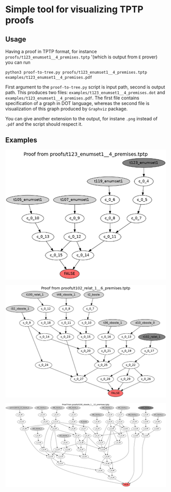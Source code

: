 # Simple tool for visualizing TPTP proofs

## Usage

Having a proof in TPTP format, for instance `proofs/t123_enumset1__4_premises.tptp`
'(which is output from `E` prover) you can run

```
python3 proof-to-tree.py proofs/t123_enumset1__4_premises.tptp examples/t123_enumset1__4_premises.pdf
```

First argument to the `proof-to-tree.py` script is input path, second is output path.
This produces two files: `examples/t123_enumset1__4_premises.dot` and
`examples/t123_enumset1__4_premises.pdf`. The first file contains specification of a graph
in DOT language, whereas the second file is visualization of this graph
produced by `Graphviz` package.

You can give another extension to the output, for instane `.png` instead of
`.pdf` and the script should respect it.

## Examples


![t123_enumset1__4_premises](https://raw.githubusercontent.com/BartoszPiotrowski/proofs-to-trees/master/examples/t123_enumset1__4_premises.png?token=AJXmh4O8JJpuXBQaGP81lIN09l-yLGXtks5cXIifwA%3D%3D)



![t102_relat_1__6_premises](https://raw.githubusercontent.com/BartoszPiotrowski/proofs-to-trees/master/examples/t102_relat_1__6_premises.png?token=AJXmh8Gbu1oHr65bxw14r-UgsHwfh6smks5cXIhRwA%3D%3D)



![t100_xboole_1__12_premises](https://raw.githubusercontent.com/BartoszPiotrowski/proofs-to-trees/master/examples/t100_xboole_1__12_premises.png?token=AJXmh8FKaeBy7cf06SgOXMstiNS2UOAlks5cXIjQwA%3D%3D)
